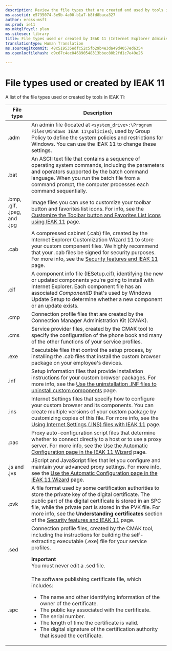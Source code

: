 ```yaml
---
description: Review the file types that are created and used by tools in the Internet Explorer Administration Kit 11 (IEAK 11).
ms.assetid: e5735074-3e9b-4a00-b1a7-b8fd8baca327
author: eross-msft
ms.prod: ie11
ms.mktglfcycl: plan
ms.sitesec: library
title: File types used or created by IEAK 11 (Internet Explorer Administration Kit 11 for IT Pros)
translationtype: Human Translation
ms.sourcegitcommit: 48c519535edfc52c5fb29b4e3da49d4057ed6354
ms.openlocfilehash: d9c67c4ec046890548313bbec80b2fd1c7e49e26

---
```


# File types used or created by IEAK 11
A list of the file types used or created by tools in IEAK 11:

|File type |Description              |
|----------|-------------------------|
|.adm | An admin file (located at `<system_drive>:\Program Files\Windows IEAK 11\policies`), used by Group Policy to define the system policies and restrictions for Windows. You can use the IEAK 11 to change these settings. |
|.bat |An ASCII text file that contains a sequence of operating system commands, including the parameters and operators supported by the batch command language. When you run the batch file from a command prompt, the computer processes each command sequentially. |
|.bmp, .gif, .jpeg, and .jpg |Image files you can use to customize your toolbar button and favorites list icons. For info, see the [Customize the Toolbar button and Favorites List icons using IEAK 11](guidelines-toolbar-and-favorites-list-ieak11.md) page. |
|.cab |A compressed cabinet (.cab) file, created by the Internet Explorer Customization Wizard 11 to store your custom compenent files. We highly recommend that your .cab files be signed for security purposes. For more info, see the [Security features and IEAK 11](security-and-ieak11.md) page. |
|.cif |A component info file (IESetup.cif), identifying the new or updated components you're going to install with Internet Explorer. Each component file has an associated *ComponentID* that's used by Windows Update Setup to determine whether a new component or an update exists. |
|.cmp |Connection profile files that are created by the Connection Manager Administration Kit (CMAK). |
|.cms |Service provider files, created by the CMAK tool to specify the configuration of the phone book and many of the other functions of your service profiles. |
|.exe |Executable files that control the setup process, by installing the .cab files that install the custom browser package on your employee's devices. |
|.inf |Setup information files that provide installation instructions for your custom browser packages. For more info, see the [Use the uninstallation .INF files to uninstall custom components](create-uninstall-inf-files-for-custom-components.md) page. |
|.ins |Internet Settings files that specify how to configure your custom browser and its components. You can create multiple versions of your custom package by customizing copies of this file. For more info, see the [Using Internet Settings (.INS) files with IEAK 11](using-internet-settings-ins-files.md) page. |
|.pac |Proxy auto-configuration script files that determine whether to connect directly to a host or to use a proxy server. For more info, see the [Use the Automatic Configuration page in the IEAK 11 Wizard](auto-config-ieak11-wizard.md) page. |
|.js and .jvs |JScript and JavaScript files that let you configure and maintain your advanced proxy settings. For more info, see the [Use the Automatic Configuration page in the IEAK 11 Wizard](auto-config-ieak11-wizard.md) page. |
|.pvk |A file format used by some certification authorities to store the private key of the digital certificate. The public part of the digital certificate is stored in an SPC file, while the private part is stored in the PVK file. For more info, see the **Understanding certificates** section of the [Security features and IEAK 11](security-and-ieak11.md) page. |
|.sed |Connection profile files, created by the CMAK tool, including the instructions for building the self-extracting executable (.exe) file for your service profiles.<p>**Important**<br>You must never edit a .sed file. |
|.spc |The software publishing certificate file, which includes:<ul><li>The name and other identifying information of the owner of the certificate.</li><li>The public key associated with the certificate.</li><li>The serial number.</li><li>The length of time the certificate is valid.</li><li>The digital signature of the certification authority that issued the certificate.</li></ul> |


<!--HONumber=Jun16_HO4-->


